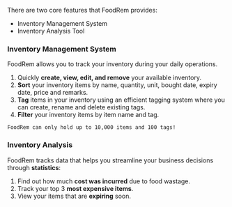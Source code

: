 <!-- markdownlint-disable-file first-line-h1 -->
There are two core features that FoodRem provides:

* Inventory Management System
* Inventory Analysis Tool

<!-- TODO: Add links to e.g. name, bought date, expiry date, etc. -->

### Inventory Management System

FoodRem allows you to track your inventory during your daily operations.

1. Quickly **create, view, edit, and remove** your available inventory.
1. **Sort** your inventory items by name, quantity, unit, bought date, expiry date, price and remarks.
1. **Tag** items in your inventory using an efficient tagging system where you can create, rename and delete existing tags.
1. **Filter** your inventory items by item name and tag.

```warning
FoodRem can only hold up to 10,000 items and 100 tags!
```

### Inventory Analysis

FoodRem tracks data that helps you streamline your business decisions through **statistics**:

1. Find out how much **cost was incurred** due to food wastage.
1. Track your top 3 **most expensive items**.
1. View your items that are **expiring** soon.
